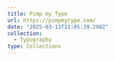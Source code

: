 ```yaml
---
title: Pimp my Type
url: https://pimpmytype.com/
date: "2025-03-13T21:05:39.298Z"
collection:
  - Typography
type: Collections
---
```


